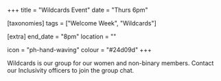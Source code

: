 +++
title = "Wildcards Event"
date = "Thurs 6pm"

[taxonomies]
tags = ["Welcome Week", "Wildcards"]

[extra]
end_date = "8pm"
location = ""

icon = "ph-hand-waving"
colour = "#24d09d"
+++

Wildcards is our group for our women and non-binary members. Contact our Inclusivity officers to join the group chat.